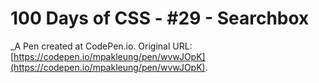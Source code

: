 # 100 Days of CSS - #29 - Searchbox
 _A Pen created at CodePen.io. Original URL: [https://codepen.io/mpakleung/pen/wvwJOpK](https://codepen.io/mpakleung/pen/wvwJOpK).

 